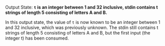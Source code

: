 Output State: **`t` is an integer between 1 and 32 inclusive, stdin contains t strings of length 5 consisting of letters A and B.**

In this output state, the value of `t` is now known to be an integer between 1 and 32 inclusive, which was previously unknown. The stdin still contains t strings of length 5 consisting of letters A and B, but the first input (the integer t) has been consumed.